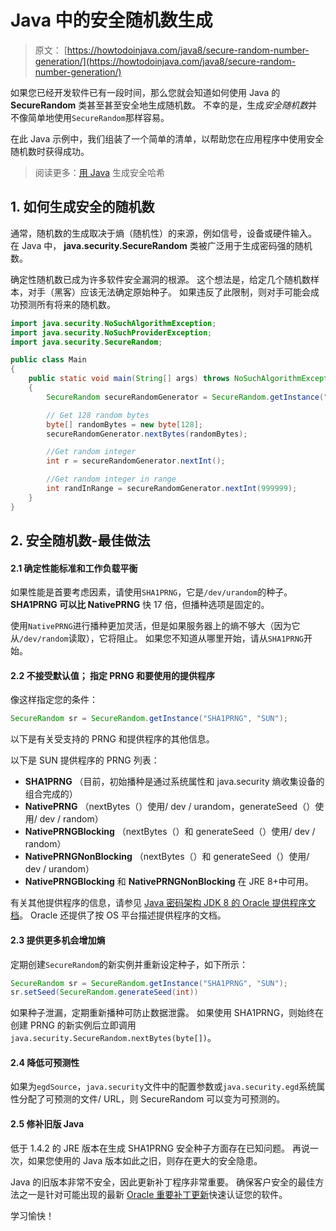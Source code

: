 # Java 中的安全随机数生成

> 原文： [https://howtodoinjava.com/java8/secure-random-number-generation/](https://howtodoinjava.com/java8/secure-random-number-generation/)

如果您已经开发软件已有一段时间，那么您就会知道如何使用 Java 的 **SecureRandom** 类甚至甚至安全地生成随机数。 不幸的是，生成*安全随机数*并不像简单地使用`SecureRandom`那样容易。

在此 Java 示例中，我们组装了一个简单的清单，以帮助您在应用程序中使用安全随机数时获得成功。

> 阅读更多：[用 Java](https://howtodoinjava.com/security/how-to-generate-secure-password-hash-md5-sha-pbkdf2-bcrypt-examples/) 生成安全哈希

## 1\. 如何生成安全的随机数

通常，随机数的生成取决于熵（随机性）的来源，例如信号，设备或硬件输入。 在 Java 中， **java.security.SecureRandom** 类被广泛用于生成密码强的随机数。

确定性随机数已成为许多软件安全漏洞的根源。 这个想法是，给定几个随机数样本，对手（黑客）应该无法确定原始种子。 如果违反了此限制，则对手可能会成功预测所有将来的随机数。

```java
import java.security.NoSuchAlgorithmException;
import java.security.NoSuchProviderException;
import java.security.SecureRandom;

public class Main 
{
	public static void main(String[] args) throws NoSuchAlgorithmException, NoSuchProviderException 
	{
		SecureRandom secureRandomGenerator = SecureRandom.getInstance("SHA1PRNG", "SUN");

		// Get 128 random bytes
		byte[] randomBytes = new byte[128];
		secureRandomGenerator.nextBytes(randomBytes);

		//Get random integer
		int r = secureRandomGenerator.nextInt();

		//Get random integer in range
		int randInRange = secureRandomGenerator.nextInt(999999);
	}
}

```

## 2\. 安全随机数-最佳做法

#### 2.1 确定性能标准和工作负载平衡

如果性能是首要考虑因素，请使用`SHA1PRNG`，它是`/dev/urandom`的种子。 **SHA1PRNG 可以比 NativePRNG** 快 17 倍，但播种选项是固定的。

使用`NativePRNG`进行播种更加灵活，但是如果服务器上的熵不够大（因为它从`/dev/random`读取），它将阻止。 如果您不知道从哪里开始，请从`SHA1PRNG`开始。

#### 2.2 不接受默认值； 指定 PRNG 和要使用的提供程序

像这样指定您的条件：

```java
SecureRandom sr = SecureRandom.getInstance("SHA1PRNG", "SUN");
```

以下是有关受支持的 PRNG 和提供程序的其他信息。

以下是 SUN 提供程序的 PRNG 列表：

*   **SHA1PRNG** （目前，初始播种是通过系统属性和 java.security 熵收集设备的组合完成的）
*   **NativePRNG** （nextBytes（）使用/ dev / urandom，generateSeed（）使用/ dev / random）
*   **NativePRNGBlocking** （nextBytes（）和 generateSeed（）使用/ dev / random）
*   **NativePRNGNonBlocking** （nextBytes（）和 generateSeed（）使用/ dev / urandom）
*   **NativePRNGBlocking** 和 **NativePRNGNonBlocking** 在 JRE 8+中可用。

有关其他提供程序的信息，请参见 [Java 密码架构 JDK 8 的 Oracle 提供程序文档](https://docs.oracle.com/javase/8/docs/technotes/guides/security/SunProviders.html)。 Oracle 还提供了按 OS 平台描述提供程序的文档。

#### 2.3 提供更多机会增加熵

定期创建`SecureRandom`的新实例并重新设定种子，如下所示：

```java
SecureRandom sr = SecureRandom.getInstance("SHA1PRNG", "SUN");
sr.setSeed(SecureRandom.generateSeed(int))
```

如果种子泄漏，定期重新播种可防止数据泄露。 如果使用 SHA1PRNG，则始终在创建 PRNG 的新实例后立即调用`java.security.SecureRandom.nextBytes(byte[])`。

#### 2.4 降低可预测性

如果为`egdSource`，`java.security`文件中的配置参数或`java.security.egd`系统属性分配了可预测的文件/ URL，则 SecureRandom 可以变为可预测的。

#### 2.5 修补旧版 Java

低于 1.4.2 的 JRE 版本在生成 SHA1PRNG 安全种子方面存在已知问题。 再说一次，如果您使用的 Java 版本如此之旧，则存在更大的安全隐患。

Java 的旧版本非常不安全，因此更新补丁程序非常重要。 确保客户安全的最佳方法之一是针对可能出现的最新 [Oracle 重要补丁更新](https://www.oracle.com/technetwork/topics/security/alerts-086861.html)快速认证您的软件。

学习愉快！